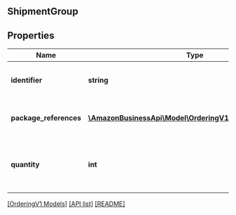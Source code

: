## ShipmentGroup

## Properties

Name | Type | Description | Notes
------------ | ------------- | ------------- | -------------
**identifier** | **string** | The identifier for a shipment. |
**package_references** | [**\AmazonBusinessApi\Model\OrderingV1\PackageReference[]**](PackageReference.md) | The collection of package references. |
**quantity** | **int** | The total number of quantities in the package or shipment. |

[[OrderingV1 Models]](../) [[API list]](../../Api) [[README]](../../../README.md)

